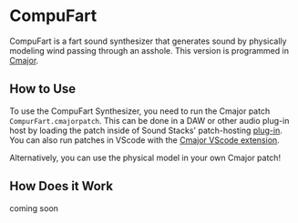# CompuFart

CompuFart is a fart sound synthesizer that generates sound by physically modeling wind passing through an asshole. This version is programmed in [Cmajor](https://cmajor.dev/).

## How to Use

To use the CompuFart Synthesizer, you need to run the Cmajor patch `CompurFart.cmajorpatch`. This can be done in a DAW or other audio plug-in host by loading the patch inside of Sound Stacks' patch-hosting [plug-in](https://cmajor.dev/docs/GettingStarted#loading-patches-in-your-daw-with-the-cmajor-vstau-plugin). You can also run patches in VScode with the [Cmajor VScode extension](https://cmajor.dev/docs/GettingStarted#using-cmajor-in-vscode). 

Alternatively, you can use the physical model in your own Cmajor patch!

## How Does it Work

coming soon

